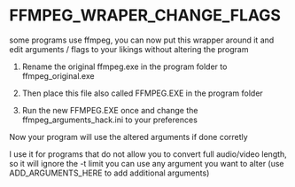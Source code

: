 # FFMPEG_WRAPER_CHANGE_FLAGS
some programs use ffmpeg, you can now put this wrapper around it and edit arguments / flags to your likings without altering the program



1. Rename the original ffmpeg.exe in the program folder to ffmpeg_original.exe

2. Then place this file also called FFMPEG.EXE in the program folder

3. Run the new FFMPEG.EXE once and change the ffmpeg_arguments_hack.ini to your preferences

Now your program will use the altered arguments if done corretly

I use it for programs that do not allow you to convert full audio/video length, so it will ignore the -t limit 
you can use any argument you want to alter (use ADD_ARGUMENTS_HERE to add additional arguments)
